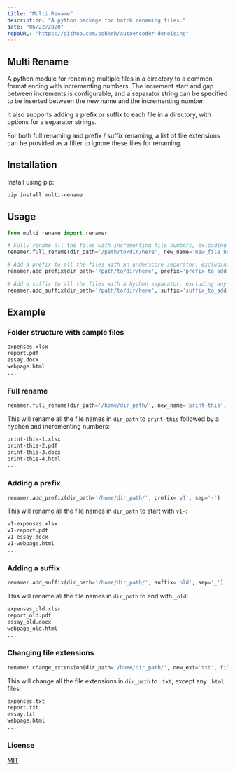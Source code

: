 ```yaml
---
title: "Multi Rename"
description: "A python package for batch renaming files."
date: "06/22/2020"
repoURL: "https://github.com/pshkrh/autoencoder-denoising"
---
```


## Multi Rename

A python module for renaming multiple files in a directory to a common format ending with incrementing numbers. The increment start and gap between increments is configurable, and a separator string can be specified to be inserted between the new name and the incrementing number.

It also supports adding a prefix or suffix to each file in a directory, with options for a separator strings.

For both full renaming and prefix / suffix renaming, a list of file extensions can be provided as a filter to ignore these files for renaming.

## Installation

Install using pip:

```sh
pip install multi-rename
```

## Usage

```Python
from multi_rename import renamer

# Fully rename all the files with incrementing file numbers, exlcuding any html files
renamer.full_rename(dir_path='/path/to/dir/here', new_name='new_file_name', filter_ext='html')

# Add a prefix to all the files with an underscore separator, excluding any txt files
renamer.add_prefix(dir_path='/path/to/dir/here', prefix='prefix_to_add', sep='_', filter_ext='txt')

# Add a suffix to all the files with a hyphen separator, excluding any pdf files
renamer.add_suffix(dir_path='/path/to/dir/here', suffix='suffix_to_add', sep='-', filter_ext='pdf')

```

## Example

### Folder structure with sample files
```md
expenses.xlsx
report.pdf
essay.docx
webpage.html
...
```

### Full rename
```Python
renamer.full_rename(dir_path='/home/dir_path/', new_name='print-this', sep='-')
```

This will rename all the file names in `dir_path` to `print-this` followed by a hyphen and incrementing numbers:

```md
print-this-1.xlsx
print-this-2.pdf
print-this-3.docx
print-this-4.html
...
```

### Adding a prefix
```Python
renamer.add_prefix(dir_path='/home/dir_path/', prefix='v1', sep='-')
```

This will rename all the file names in `dir_path` to start with `v1-`:

```md
v1-expenses.xlsx
v1-report.pdf
v1-essay.docx
v1-webpage.html
...
```

### Adding a suffix
```Python
renamer.add_suffix(dir_path='/home/dir_path/', suffix='old', sep='_')
```

This will rename all the file names in `dir_path` to end with `_old`:

```md
expenses_old.xlsx
report_old.pdf
essay_old.docx
webpage_old.html
...
```

### Changing file extensions
```Python
renamer.change_extension(dir_path='/home/dir_path/', new_ext='txt', filter_ext='html')
```

This will change all the file extensions in `dir_path` to `.txt`, except any `.html` files:

```md
expenses.txt
report.txt
essay.txt
webpage.html
...
```

### License

[MIT](https://github.com/pshkrh/multi-rename/blob/master/LICENSE)